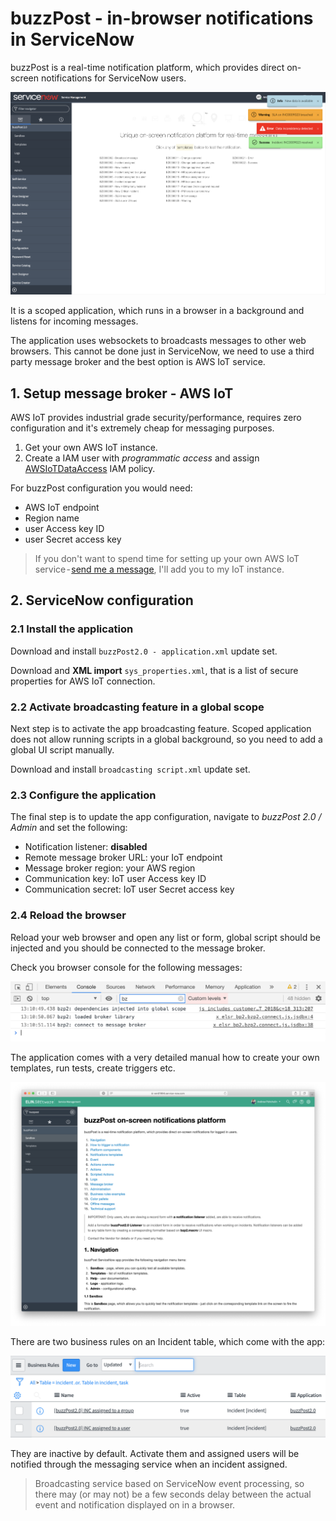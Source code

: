 # buzzPost - in-browser notifications in ServiceNow

buzzPost is a real-time notification platform, which provides direct on-screen notifications for ServiceNow users.

![img](/img/bzp2_sandbox.png)

It is a scoped application, which runs in a browser in a background and listens for incoming messages.

The application uses websockets to broadcasts messages to other web browsers. This cannot be done just in ServiceNow, we need to use a third party message broker and the best option is AWS IoT service.

## 1. Setup message broker - AWS IoT

AWS IoT provides industrial grade security/performance, requires zero configuration and it's extremely cheap for messaging purposes.

 1. Get your own AWS IoT instance.
 2. Create a IAM user with *programmatic access* and assign [AWSIoTDataAccess](https://docs.aws.amazon.com/iot/latest/developerguide/iam-policies.html) IAM policy.

For buzzPost configuration you would need:

- AWS IoT endpoint
- Region name
- user Access key ID
- user Secret access key

>If you don't want to spend time for setting up your own AWS IoT service - [send me a message](mailto:support@elinsoftware.com), I'll add you to my IoT instance.

## 2. ServiceNow configuration

### 2.1 Install the application

Download and install `buzzPost2.0 - application.xml` update set.

Download and **XML import** `sys_properties.xml`, that is a list of secure properties for AWS IoT connection.

### 2.2 Activate broadcasting feature in a global scope

Next step is to activate the app broadcasting feature. Scoped application does not allow running scripts in a global background, so you need to add a global UI script manually.

Download and install `broadcasting script.xml` update set.

### 2.3 Configure the application

The final step is to update the app configuration, navigate to *buzzPost 2.0 / Admin* and set the following:

- Notification listener: **disabled**
- Remote message broker URL: your IoT endpoint
- Message broker region: your AWS region
- Communication key: IoT user Access key ID
- Communication secret: IoT user Secret access key

### 2.4 Reload the browser

Reload your web browser and open any list or form, global script should be injected and you should be connected to the message broker.

Check you browser console for the following messages:

![img](/img/console.png)

The application comes with a very detailed manual how to create your own templates, run tests, create triggers etc.

![img](/img/help.png)

There are two business rules on an Incident table, which come with the app:

![img](/img/br.png)

They are inactive by default. Activate them and assigned users will be notified through the messaging service when an incident assigned.

>Broadcasting service based on ServiceNow event processing, so there may (or may not) be a few seconds delay between the actual event and notification displayed on in a browser.
